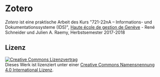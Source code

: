 # Zotero

_Zotero_ ist eine praktische Arbeit des Kurs "721-22nA – Informations- und Dokumentationssysteme \(IDS\)", [Haute école de gestion de Genève](http://campus.hesge.ch/id_bilingue/) - René Schneider und Julien A. Raemy, Herbstsemester 2017-2018

## Lizenz

<a rel="license" href="http://creativecommons.org/licenses/by/4.0/"><img alt="Creative Commons Lizenzvertrag" style="border-width:0" src="https://i.creativecommons.org/l/by/4.0/88x31.png" /></a><br />Dieses Werk ist lizenziert unter einer <a rel="license" href="http://creativecommons.org/licenses/by/4.0/">Creative Commons Namensnennung 4.0 International Lizenz</a>.
